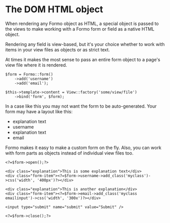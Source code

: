 # The DOM HTML object

When rendering any Formo object as HTML, a special object is passed to the views to make working with a Formo form or field as a native HTML object.

Rendering any field is view-based, but it's your choice whether to work with items in your view files as objects or as strict text.

At times it makes the most sense to pass an entire form object to a page's view file where it is rendered.

	$form = Formo::form()
		->add('username')
		->add('email');
	
	$this->template->content = View::factory('some/view/file')
		->bind('form', $form);
		
In a case like this you may not want the form to be auto-generated. Your form may have a layout like this:

* explanation text
* username
* explanation text
* email
	
Formo makes it easy to make a custom form on the fly. Also, you can work with form parts as objects instead of individual view files too.

	<?=$form->open();?>
	
	<div class="explanation">This is some explanation text</div>
	<div class="form-item"><?=$form->username->add_class('myclass')->css('width', '400px')?></div>
	
	<div class="explanation">This is another explanation</div>
	<div class="form-item"><?=$form->email->add_class('myclass emailinput')->css('width', '300x')?></div>
	
	<input type="submit" name="submit" value="Submit" />
	
	<?=$form->close();?>